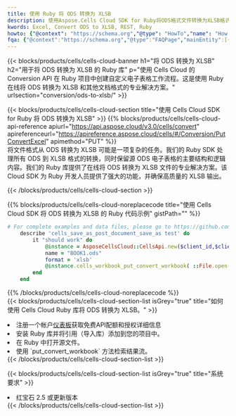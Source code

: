 ```yaml
---
title: 使用 Ruby 将 ODS 转换为 XLSB
description: 使用Aspose.Cells Cloud SDK for Ruby将ODS格式文件转换为XLSB格式文件。
kwords: Excel, Convert ODS to XLSB, REST, Ruby
howto: {"@context": "https://schema.org","@type": "HowTo","name": "How to convert ODS to XLSB using the Cells Cloud Ruby library.","description": "How to convert ODS to XLSB using the Cells Cloud Ruby library.","image": {"@type": "ImageObject"},"url": "/ruby/conversion/ods-to-xlsb/","step": [{ "@type": "HowToStep","name": "How to convert ODS to XLSB using the Cells Cloud Ruby library. step 1", "image": {"@type": "ImageObject",},"url": "/ruby/conversion/ods-to-xlsb/","text": "Register an account at <a href='https://dashboard.aspose.cloud/'>Dashboard</a> to get free API quota & authorization details",},{ "@type": "HowToStep","name": "How to convert ODS to XLSB using the Cells Cloud Ruby library. step 1", "image": {"@type": "ImageObject",},"url": "/ruby/conversion/ods-to-xlsb/","text": "Install Ruby library and add the reference (import the library) to your project.",},{ "@type": "HowToStep","name": "How to convert ODS to XLSB using the Cells Cloud Ruby library. step 1", "image": {"@type": "ImageObject",},"url": "/ruby/conversion/ods-to-xlsb/","text": "Open the source file in Ruby.",},{ "@type": "HowToStep","name": "How to convert ODS to XLSB using the Cells Cloud Ruby library. step 1", "image": {"@type": "ImageObject",},"url": "/ruby/conversion/ods-to-xlsb/","text": "Use the `put_convert_workbook` method to retrieve the resulting stream.",}, ],"supply": {"@type": "HowToSupply","name": "document"},"tool": [{"@type": "HowToTool","name": "RubyMine, Visual Studio Code, Aptana Studio, NetBeans"},{"@type": "HowToTool","name": "Aspose Cells"}],"totalTime": "PT6M"}
fqa: {"@context":"https://schema.org","@type":"FAQPage","mainEntity":[{"@type":"Question","name":"Why convert file formats in C# using REST API?","acceptedAnswer":{"@type":"Answer","text":"Documents are encoded in many ways, and some files may be incompatible with the software you use. To open and read such files, just convert them to appropriate file formats.<br/><ol><li>Install .NET SDK and add the reference (import the library) to your project.</li><li>Open the source file in C# using REST API.</li><li>Call the PutConvertWorkbookRequest() method, passing an output filename with required extension.</li><li>Get the result of conversion as a separate file.</li></ol>"}},{"@type":"Question","name":"What file formats can I convert with your C# library?","acceptedAnswer":{"@type":"Answer","text":"We support a variety of file formats for conversion using .NET library, including XLSX, Excel, xls , PDF, CSV, HTML, Markdown, XML, PNG, JPG, TIFF, Json, TXT and many more."}},{"@type":"Question","name":"What is the maximum allowed file size for conversion using this .NET library?","acceptedAnswer":{"@type":"Answer","text":"There are no file size limits for format conversions using .NET library."}}]}
---
```

{{< blocks/products/cells/cells-cloud-banner h1="将 ODS 转换为 XLSB" h2="用于将 ODS 转换为 XLSB 的 Ruby 库" p="使用 Cells Cloud 的 Conversion API 在 Ruby 项目中创建自定义电子表格工作流程。这是使用 Ruby 在线将 ODS 转换为 XLSB 和其他文档格式的专业解决方案。" urlsection="conversion/ods-to-xlsb/" >}}

{{< blocks/products/cells/cells-cloud-section title="使用 Cells Cloud SDK for Ruby 将 ODS 转换为 XLSB" >}}
{{% blocks/products/cells/cells-cloud-api-reference apiurl="https://api.aspose.cloud/v3.0/cells/convert" apireferenceurl="https://apireference.aspose.cloud/cells/#/Conversion/PutConvertExcel" apimethod="PUT" %}}
<br/>
将文件格式从 ODS 转换为 XLSB 可能是一项复杂的任务。我们的 Ruby SDK 处理所有 ODS 到 XLSB 格式的转换，同时保留源 ODS 电子表格的主要结构和逻辑内容。我们的 Ruby 库提供了在线将 ODS 转换为 XLSB 文件的专业解决方案。该 Cloud SDK 为 Ruby 开发人员提供了强大的功能，并确保高质量的 XLSB 输出。

{{< /blocks/products/cells/cells-cloud-section >}}

{{% blocks/products/cells/cells-cloud-noreplacecode title="使用 Cells Cloud SDK 将 ODS 转换为 XLSB 的 Ruby 代码示例" gistPath="" %}}
 
```ruby
# For complete examples and data files, please go to https://github.com/aspose-cells-cloud/aspose-cells-cloud-ruby/
    describe 'cells_save_as_post_document_save_as test' do
        it "should work" do
            @instance = AsposeCellsCloud::CellsApi.new($client_id,$client_secret,"v3.0","https://api.aspose.cloud/")
            name = "BOOK1.ods"
            format = 'xlsb'
            @instance.cells_workbook_put_convert_workbook( ::File.open(File.expand_path("data/"+name),"r")  {|io| io.read(io.size) },{:format=>format})     
        end
    end
```
 
{{% /blocks/products/cells/cells-cloud-noreplacecode %}}
<br/>
{{< blocks/products/cells/cells-cloud-section-list isGrey="true" title="如何使用 Cells Cloud Ruby 库将 ODS 转换为 XLSB。" >}}
<li>注册一个帐户<a href="https://dashboard.aspose.cloud/">仪表板</a>获取免费API配额和授权详细信息</li>
<li>安装 Ruby 库并将引用（导入库）添加到您的项目中。</li>
<li>在 Ruby 中打开源文件。</li>
<li>使用 `put_convert_workbook` 方法检索结果流。</li>
{{< /blocks/products/cells/cells-cloud-section-list >}}

{{< blocks/products/cells/cells-cloud-section-list isGrey="true" title="系统要求" >}}
<li>红宝石 2.5 或更新版本</li>
{{< /blocks/products/cells/cells-cloud-section-list >}}
